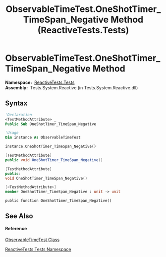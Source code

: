 ﻿---
title: ObservableTimeTest.OneShotTimer_TimeSpan_Negative Method  (ReactiveTests.Tests)
TOCTitle: OneShotTimer_TimeSpan_Negative Method
ms:assetid: M:ReactiveTests.Tests.ObservableTimeTest.OneShotTimer_TimeSpan_Negative
ms:mtpsurl: https://msdn.microsoft.com/en-us/library/reactivetests.tests.observabletimetest.oneshottimer_timespan_negative(v=VS.103)
ms:contentKeyID: 36620598
ms.date: 06/28/2011
mtps_version: v=VS.103
f1_keywords:
- ReactiveTests.Tests.ObservableTimeTest.OneShotTimer_TimeSpan_Negative
dev_langs:
- CSharp
- JScript
- VB
- FSharp
- c++
---

# ObservableTimeTest.OneShotTimer\_TimeSpan\_Negative Method

**Namespace:**  [ReactiveTests.Tests](hh289046\(v=vs.103\).md)  
**Assembly:**  Tests.System.Reactive (in Tests.System.Reactive.dll)

## Syntax

``` vb
'Declaration
<TestMethodAttribute> _
Public Sub OneShotTimer_TimeSpan_Negative
```

``` vb
'Usage
Dim instance As ObservableTimeTest

instance.OneShotTimer_TimeSpan_Negative()
```

``` csharp
[TestMethodAttribute]
public void OneShotTimer_TimeSpan_Negative()
```

``` c++
[TestMethodAttribute]
public:
void OneShotTimer_TimeSpan_Negative()
```

``` fsharp
[<TestMethodAttribute>]
member OneShotTimer_TimeSpan_Negative : unit -> unit 
```

``` jscript
public function OneShotTimer_TimeSpan_Negative()
```

## See Also

#### Reference

[ObservableTimeTest Class](hh315045\(v=vs.103\).md)

[ReactiveTests.Tests Namespace](hh289046\(v=vs.103\).md)


